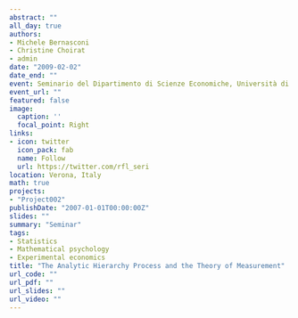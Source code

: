 ```yaml
---
abstract: ""
all_day: true
authors:
- Michele Bernasconi
- Christine Choirat
- admin
date: "2009-02-02"
date_end: ""
event: Seminario del Dipartimento di Scienze Economiche, Università di Verona
event_url: ""
featured: false
image:
  caption: ''
  focal_point: Right
links:
- icon: twitter
  icon_pack: fab
  name: Follow
  url: https://twitter.com/rfl_seri
location: Verona, Italy
math: true
projects:
- "Project002"
publishDate: "2007-01-01T00:00:00Z"
slides: ""
summary: "Seminar"
tags:
- Statistics
- Mathematical psychology
- Experimental economics
title: "The Analytic Hierarchy Process and the Theory of Measurement"
url_code: ""
url_pdf: ""
url_slides: ""
url_video: ""
---
```

